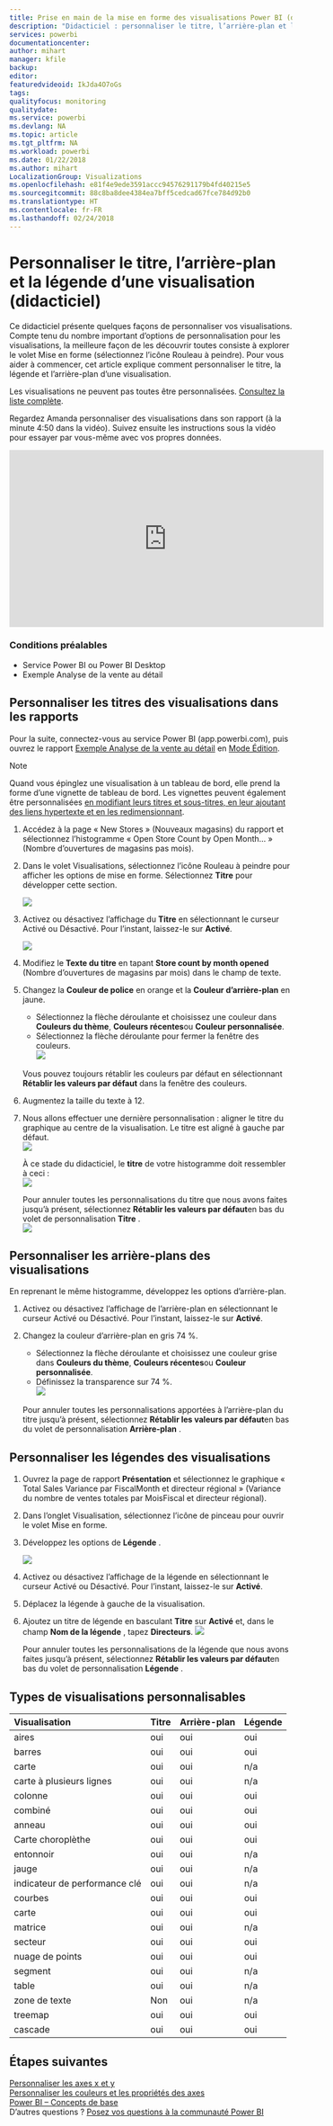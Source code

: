 ```yaml
---
title: Prise en main de la mise en forme des visualisations Power BI (didacticiel)
description: "Didacticiel : personnaliser le titre, l’arrière-plan et la légende d’une visualisation"
services: powerbi
documentationcenter: 
author: mihart
manager: kfile
backup: 
editor: 
featuredvideoid: IkJda4O7oGs
tags: 
qualityfocus: monitoring
qualitydate: 
ms.service: powerbi
ms.devlang: NA
ms.topic: article
ms.tgt_pltfrm: NA
ms.workload: powerbi
ms.date: 01/22/2018
ms.author: mihart
LocalizationGroup: Visualizations
ms.openlocfilehash: e81f4e9ede3591accc94576291179b4fd40215e5
ms.sourcegitcommit: 88c8ba8dee4384ea7bff5cedcad67fce784d92b0
ms.translationtype: HT
ms.contentlocale: fr-FR
ms.lasthandoff: 02/24/2018
---
```

# <a name="customize-visualization-titles-legends-and-backgrounds-tutorial"></a>Personnaliser le titre, l’arrière-plan et la légende d’une visualisation (didacticiel)
Ce didacticiel présente quelques façons de personnaliser vos visualisations.   Compte tenu du nombre important d’options de personnalisation pour les visualisations, la meilleure façon de les découvrir toutes consiste à explorer le volet Mise en forme (sélectionnez l’icône Rouleau à peindre).  Pour vous aider à commencer, cet article explique comment personnaliser le titre, la légende et l’arrière-plan d’une visualisation.  

Les visualisations ne peuvent pas toutes être personnalisées. [Consultez la liste complète](#list).  

Regardez Amanda personnaliser des visualisations dans son rapport (à la minute 4:50 dans la vidéo). Suivez ensuite les instructions sous la vidéo pour essayer par vous-même avec vos propres données.

<iframe width="560" height="315" src="https://www.youtube.com/embed/IkJda4O7oGs" frameborder="0" allowfullscreen></iframe>

### <a name="prerequisites"></a>Conditions préalables
- Service Power BI ou Power BI Desktop
- Exemple Analyse de la vente au détail

## <a name="customize-visualization-titles-in-reports"></a>Personnaliser les titres des visualisations dans les rapports
Pour la suite, connectez-vous au service Power BI (app.powerbi.com), puis ouvrez le rapport [Exemple Analyse de la vente au détail](sample-datasets.md) en [Mode Édition](service-interact-with-a-report-in-editing-view.md).

> [!NOTE]
> Quand vous épinglez une visualisation à un tableau de bord, elle prend la forme d’une vignette de tableau de bord.  Les vignettes peuvent également être personnalisées [en modifiant leurs titres et sous-titres, en leur ajoutant des liens hypertexte et en les redimensionnant](service-dashboard-edit-tile.md).
> 
> 

1. Accédez à la page « New Stores » (Nouveaux magasins) du rapport et sélectionnez l’histogramme « Open Store Count by Open Month... » (Nombre d’ouvertures de magasins pas mois).
2. Dans le volet Visualisations, sélectionnez l’icône Rouleau à peindre pour afficher les options de mise en forme.  Sélectionnez **Titre** pour développer cette section.  
   
   ![](media/power-bi-visualization-customize-title-background-and-legend/power-bi-formatting-menu.png)
3. Activez ou désactivez l’affichage du  **Titre** en sélectionnant le curseur Activé ou Désactivé. Pour l’instant, laissez-le sur **Activé**.  
   
   ![](media/power-bi-visualization-customize-title-background-and-legend/onoffslider.png)
4. Modifiez le **Texte du titre** en tapant **Store count by month opened** (Nombre d’ouvertures de magasins par mois) dans le champ de texte.  
5. Changez la **Couleur de police** en orange et la **Couleur d’arrière-plan** en jaune.
   
   * Sélectionnez la flèche déroulante et choisissez une couleur dans **Couleurs du thème**, **Couleurs récentes**ou **Couleur personnalisée**.
   * Sélectionnez la flèche déroulante pour fermer la fenêtre des couleurs.  
     ![](media/power-bi-visualization-customize-title-background-and-legend/customizecolorpicker.png)
   
   Vous pouvez toujours rétablir les couleurs par défaut en sélectionnant **Rétablir les valeurs par défaut** dans la fenêtre des couleurs.
6. Augmentez la taille du texte à 12.
7. Nous allons effectuer une dernière personnalisation : aligner le titre du graphique au centre de la visualisation. Le titre est aligné à gauche par défaut.  
   ![](media/power-bi-visualization-customize-title-background-and-legend/customizealign.png)
   
    À ce stade du didacticiel, le **titre** de votre histogramme doit ressembler à ceci :  
    ![](media/power-bi-visualization-customize-title-background-and-legend/tutorialprogress1.png)
   
    Pour annuler toutes les personnalisations du titre que nous avons faites jusqu’à présent, sélectionnez **Rétablir les valeurs par défaut**en bas du volet de personnalisation **Titre** .  
    ![](media/power-bi-visualization-customize-title-background-and-legend/revertall.png)

## <a name="customize-visualization-backgrounds"></a>Personnaliser les arrière-plans des visualisations
En reprenant le même histogramme, développez les options d’arrière-plan.

1. Activez ou désactivez l’affichage de l’arrière-plan en sélectionnant le curseur Activé ou Désactivé. Pour l’instant, laissez-le sur **Activé**.
2. Changez la couleur d’arrière-plan en gris 74 %.
   
   * Sélectionnez la flèche déroulante et choisissez une couleur grise dans **Couleurs du thème**, **Couleurs récentes**ou **Couleur personnalisée**.
   * Définissez la transparence sur 74 %.   
     ![](media/power-bi-visualization-customize-title-background-and-legend/power-bi-customize-background.png)
   
   Pour annuler toutes les personnalisations apportées à l’arrière-plan du titre jusqu’à présent, sélectionnez **Rétablir les valeurs par défaut**en bas du volet de personnalisation **Arrière-plan** .

## <a name="customize-visualization-legends"></a>Personnaliser les légendes des visualisations
1. Ouvrez la page de rapport **Présentation** et sélectionnez le graphique « Total Sales Variance par FiscalMonth et directeur régional » (Variance du nombre de ventes totales par MoisFiscal et directeur régional).
2. Dans l’onglet Visualisation, sélectionnez l’icône de pinceau pour ouvrir le volet Mise en forme.  
3. Développez les options de **Légende** .
   
      ![](media/power-bi-visualization-customize-title-background-and-legend/legend.png)
4. Activez ou désactivez l’affichage de la légende en sélectionnant le curseur Activé ou Désactivé. Pour l’instant, laissez-le sur **Activé**.
5. Déplacez la légende à gauche de la visualisation.    
6. Ajoutez un titre de légende en basculant **Titre** sur **Activé** et, dans le champ **Nom de la légende** , tapez **Directeurs**.
   ![](media/power-bi-visualization-customize-title-background-and-legend/legend-move.png)
   
   Pour annuler toutes les personnalisations de la légende que nous avons faites jusqu’à présent, sélectionnez **Rétablir les valeurs par défaut**en bas du volet de personnalisation **Légende** .

<a name="list"></a>

## <a name="visualization-types-that-can-be-customized"></a>Types de visualisations personnalisables
| Visualisation | Titre | Arrière-plan | Légende |
|:--- |:--- |:--- |:--- |
| aires |oui |oui |oui |
| barres |oui |oui |oui |
| carte |oui |oui |n/a |
| carte à plusieurs lignes |oui |oui |n/a |
| colonne |oui |oui |oui |
| combiné |oui |oui |oui |
| anneau |oui |oui |oui |
| Carte choroplèthe |oui |oui |oui |
| entonnoir |oui |oui |n/a |
| jauge |oui |oui |n/a |
| indicateur de performance clé |oui |oui |n/a |
| courbes |oui |oui |oui |
| carte |oui |oui |oui |
| matrice |oui |oui |n/a |
| secteur |oui |oui |oui |
| nuage de points |oui |oui |oui |
| segment |oui |oui |n/a |
| table |oui |oui |n/a |
| zone de texte |Non |oui |n/a |
| treemap |oui |oui |oui |
| cascade |oui |oui |oui |

## <a name="next-steps"></a>Étapes suivantes
[Personnaliser les axes x et y](power-bi-visualization-customize-x-axis-and-y-axis.md)  
[Personnaliser les couleurs et les propriétés des axes](service-getting-started-with-color-formatting-and-axis-properties.md)  
[Power BI – Concepts de base](service-basic-concepts.md)  
D’autres questions ? [Posez vos questions à la communauté Power BI](http://community.powerbi.com/)

